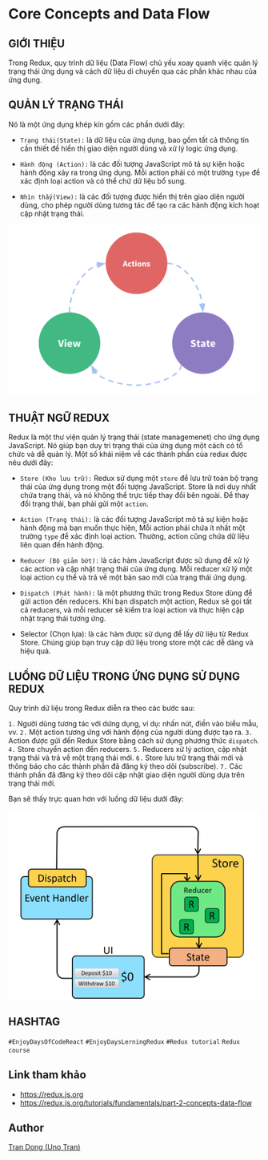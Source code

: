 # Core Concepts and Data Flow
## GIỚI THIỆU

Trong Redux, quy trình dữ liệu (Data Flow) chủ yếu xoay quanh việc quản lý trạng thái ứng dụng và cách dữ liệu di chuyển qua các phần khác nhau của ứng dụng.

## QUẢN LÝ TRẠNG THÁI

Nó là một ứng dụng khép kín gồm các phần dưới đây:

- `Trạng thái(State):` là dữ liệu của ứng dụng, bao gồm tất cả thông tin cần thiết để hiển thị giao diện người dùng và xử lý logic ứng dụng.

- `Hành động (Action):` là các đối tượng JavaScript mô tả sự kiện hoặc hành động xảy ra trong ứng dụng. Mỗi action phải có một trường `type` để xác định loại action và có thể chứ dữ liệu bổ sung.

- `Nhìn thấy(View):` là các đối tượng được hiển thị trên giao diện người dùng, cho phép người dùng tương tác để tạo ra các hành động kích hoạt cập nhật trạng thái.

![One-way data flow](../images/002.redux-core-concepts-and-data-flow/one-way-data-flow-04fe46332c1ccb3497ecb04b94e55b97.png)

## THUẬT NGỮ REDUX

Redux là một thư viện quản lý trạng thái (state managemenet) cho ứng dụng JavaScript. Nó giúp bạn duy trì trạng thái của ứng dụng một cách có tổ chức và dễ quản lý. Một số khái niệm về các thành phần của redux được nêu dưới đây:

- `Store (Kho lưu trữ):` Redux sử dụng một `store` để lưu trữ toàn bộ trạng thái của ứng dụng trong một đối tượng JavaScript. Store là nơi duy nhất chứa trạng thái, và nó không thể trực tiếp thay đổi bên ngoài. Để thay đổi trạng thái, bạn phải gửi một `action`.

- `Action (Trạng thái):` là các đối tượng JavaScript mô tả sự kiện hoặc hành động mà bạn muốn thực hiện, Mỗi action phải chứa ít nhất một trường `type` để xác định loại action. Thường, action cũng chứa dữ liệu liên quan đến hành động.

- `Reducer (Bộ giảm bớt):` là các hàm JavaScript được sử dụng để xử lý các action và cập nhật trạng thái của ứng dụng. Mỗi reducer xử lý một loại action cụ thể và trả về một bản sao mới của trạng thái ứng dụng.

- `Dispatch (Phát hành):` là một phương thức trong Redux Store dùng để gửi action đến reducers. Khi bạn dispatch một action, Redux sẽ gọi tất cả reducers, và mỗi reducer sẽ kiểm tra loại action và thực hiện cập nhật trạng thái tương ứng.

- Selector (Chọn lựa): là các hàm được sử dụng để lấy dữ liệu từ Redux Store. Chúng giúp bạn truy cập dữ liệu trong store một các dễ dàng và hiệu quả.

## LUỒNG DỮ LIỆU TRONG ỨNG DỤNG SỬ DỤNG REDUX

Quy trình dữ liệu trong Redux diễn ra theo các bước sau:

`1.` Người dùng tương tác với dứng dụng, ví dụ: nhấn nút, điền vào biểu mẫu, vv.
`2.` Một action tương ứng với hành động của người dùng được tạo ra.
`3.` Action được gửi đến Redux Store bằng cách sử dụng phương thức `dispatch`.
`4.` Store chuyển action đến reducers.
`5.` Reducers xử lý action, cập nhật trạng thái và trả về một trạng thái mới.
`6.` Store lưu trữ trạng thái mới và thông báo cho các thành phần đã đăng ký theo dõi (subscribe).
`7.` Các thành phần đã đăng ký theo dõi cập nhật giao diện người dùng dựa trên trạng thái mới.

Bạn sẽ thấy trực quan hơn với luồng dữ liệu dưới đây:

![One-way data flow](../images/002.redux-core-concepts-and-data-flow/reduxdataflowdiagram-49fa8c3968371d9ef6f2a1486bd40a26.gif)

## HASHTAG

`#EnjoyDaysOfCodeReact` `#EnjoyDaysLerningRedux` `#Redux tutorial` `Redux course`

## Link tham khảo

- https://redux.js.org
- https://redux.js.org/tutorials/fundamentals/part-2-concepts-data-flow

## Author

[Tran Dong (Uno Tran)](https://github.com/Trandong3010)